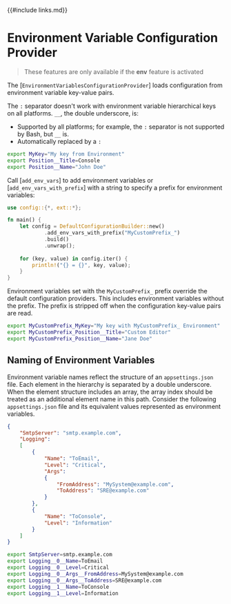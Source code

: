 {{#include links.md}}

# Environment Variable Configuration Provider

>These features are only available if the **env** feature is activated

The [`EnvironmentVariablesConfigurationProvider`] loads configuration from environment variable key-value pairs.

The `:` separator doesn't work with environment variable hierarchical keys on all platforms. `__`, the double underscore, is:

- Supported by all platforms; for example, the `:` separator is not supported by Bash, but `__` is.
- Automatically replaced by a `:`

```bash
export MyKey="My key from Environment"
export Position__Title=Console
export Position__Name="John Doe"
```

Call [`add_env_vars`] to add environment variables or [`add_env_vars_with_prefix`] with a string to specify a prefix for environment variables:

```rust
use config::{*, ext::*};

fn main() {
    let config = DefaultConfigurationBuilder::new()
            .add_env_vars_with_prefix("MyCustomPrefix_")
            .build()
            .unwrap();
    
    for (key, value) in config.iter() {
        println!("{} = {}", key, value);
    }
}
```

Environment variables set with the `MyCustomPrefix_` prefix override the default configuration providers. This includes environment variables without the prefix. The prefix is stripped off when the configuration key-value pairs are read.

```bash
export MyCustomPrefix_MyKey="My key with MyCustomPrefix_ Environment"
export MyCustomPrefix_Position__Title="Custom Editor"
export MyCustomPrefix_Position__Name="Jane Doe"
```

## Naming of Environment Variables

Environment variable names reflect the structure of an `appsettings.json` file. Each element in the hierarchy is separated by a double underscore. When the element structure includes an array, the array index should be treated as an additional element name in this path. Consider the following `appsettings.json` file and its equivalent values represented as environment variables.

```json
{
    "SmtpServer": "smtp.example.com",
    "Logging":
    [
        {
            "Name": "ToEmail",
            "Level": "Critical",
            "Args":
            {
                "FromAddress": "MySystem@example.com",
                "ToAddress": "SRE@example.com"
            }
        },
        {
            "Name": "ToConsole",
            "Level": "Information"
        }
    ]
}
```

```bash
export SmtpServer=smtp.example.com
export Logging__0__Name=ToEmail
export Logging__0__Level=Critical
export Logging__0__Args__FromAddress=MySystem@example.com
export Logging__0__Args__ToAddress=SRE@example.com
export Logging__1__Name=ToConsole
export Logging__1__Level=Information
```